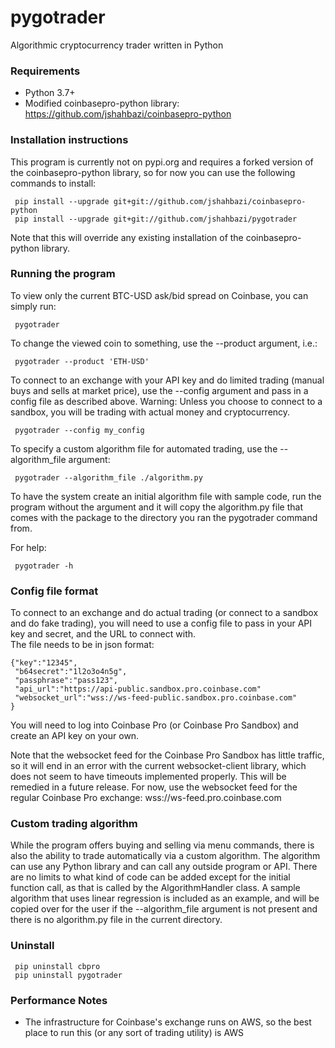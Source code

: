 # pygotrader
Algorithmic cryptocurrency trader written in Python

### Requirements
* Python 3.7+
* Modified coinbasepro-python library: https://github.com/jshahbazi/coinbasepro-python

### Installation instructions
This program is currently not on pypi.org and requires a forked version of the coinbasepro-python library, so for now you can use the following commands to install:
```
 pip install --upgrade git+git://github.com/jshahbazi/coinbasepro-python
 pip install --upgrade git+git://github.com/jshahbazi/pygotrader
```
Note that this will override any existing installation of the coinbasepro-python library.

### Running the program
To view only the current BTC-USD ask/bid spread on Coinbase, you can simply run:
```
 pygotrader
```

To change the viewed coin to something, use the --product argument, i.e.:
```
 pygotrader --product 'ETH-USD'
```

To connect to an exchange with your API key and do limited trading (manual buys and sells at market price), 
use the --config argument and pass in a config file as described above.  Warning: Unless you choose 
to connect to a sandbox, you will be trading with actual money and cryptocurrency.
```
 pygotrader --config my_config
```

To specify a custom algorithm file for automated trading, use the --algorithm_file argument:
```
 pygotrader --algorithm_file ./algorithm.py
```
To have the system create an initial algorithm file with sample code, run the program without the argument and it will copy the algorithm.py file that comes with the package to the directory you ran the pygotrader command from.


For help:
```
 pygotrader -h
```

### Config file format
To connect to an exchange and do actual trading (or connect to a sandbox and do fake trading), 
you will need to use a config file to pass in your API key and secret, and the URL to connect with.  
The file needs to be in json format:
```
{"key":"12345",
 "b64secret":"1l2o3o4n5g",
 "passphrase":"pass123",
 "api_url":"https://api-public.sandbox.pro.coinbase.com"
 "websocket_url":"wss://ws-feed-public.sandbox.pro.coinbase.com"
}
```
You will need to log into Coinbase Pro (or Coinbase Pro Sandbox) and create an API key on your own.

Note that the websocket feed for the Coinbase Pro Sandbox has little traffic, so it will end 
in an error with the current websocket-client library, which does not seem to have timeouts implemented 
properly.  This will be remedied in a future release. For now, use the websocket feed for the 
regular Coinbase Pro exchange: wss://ws-feed.pro.coinbase.com

### Custom trading algorithm
While the program offers buying and selling via menu commands, there is also the ability to trade automatically via a custom algorithm.  The algorithm can use any Python library and can call any outside program or API.  There are no limits to what kind of code can be added except for the initial function call, as that is called by the AlgorithmHandler class.  A sample algorithm that uses linear regression is included as an example, and will be copied over for the user if the --algorithm_file argument is not present and there is no algorithm.py file in the current directory.

### Uninstall
```
 pip uninstall cbpro
 pip uninstall pygotrader
```

### Performance Notes
* The infrastructure for Coinbase's exchange runs on AWS, so the best place to run this (or any sort of trading utility) is AWS
